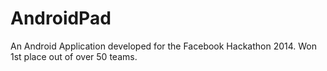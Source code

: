 AndroidPad
==========

An Android Application developed for the Facebook Hackathon 2014. Won 1st place out of over 50 teams.
